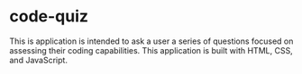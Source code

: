 # code-quiz
This is application is intended to ask a user a series of questions focused on assessing their coding capabilities. This application is built with HTML, CSS, and JavaScript.
